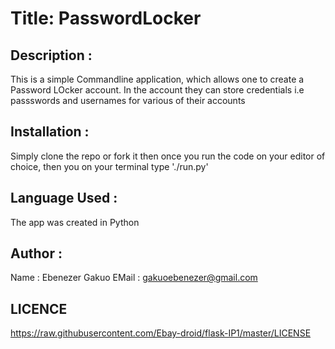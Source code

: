 #   Title: PasswordLocker

## Description : 

This is a simple Commandline application, which allows one to create a Password LOcker account. In the account they can store credentials i.e passswords and usernames for various of their accounts


##  Installation : 
Simply clone the repo or fork it then once you run the code on your editor of choice, then you  on your terminal type './run.py'

##  Language Used : 
The app was created in Python

##  Author :
Name : Ebenezer Gakuo
EMail : gakuoebenezer@gmail.com

## LICENCE

https://raw.githubusercontent.com/Ebay-droid/flask-IP1/master/LICENSE
